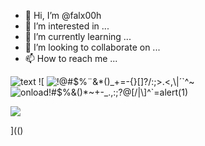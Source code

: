 - 👋 Hi, I’m @falx00h
- 👀 I’m interested in ...
- 🌱 I’m currently learning ...
- 💞️ I’m looking to collaborate on ...
- 📫 How to reach me ...

![text](https://avatars.githubusercontent.com/u/92805783?s=40&v=4)
![
<img src="https://avatars.githubusercontent.com/u/92805783?&s=40&v=" alt="!@#$%¨&*()_+=-{}[]?/:;>.<,\|´`^~"/>
<img src="#<frameset onload=alert(123)>&{document.vulnerable=true;};" alt="onload!#$%&()*~+-_.,:;?@[/|\]^`=alert(1)"/>

<comment><img src="</comment><img src=x onerror=<![<!--]]<script>document.vulnerable=true;//--></script>">



](()
